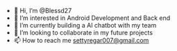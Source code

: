- 👋 Hi, I’m @Blessd27
- 👀 I’m interested in Android Development and Back end
- 🌱 I’m currently building a AI chatbot with my team
- 💞️ I’m looking to collaborate in my future projects
- 📫 How to reach me settyregar007@gmail.com
<!---
Blessd27/Blessd27 is a ✨ special ✨ repository because its `README.md` (this file) appears on your GitHub profile.
You can click the Preview link to take a look at your changes.
--->
